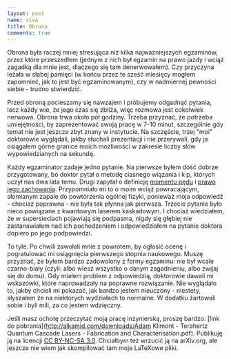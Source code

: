 ```yaml
---
layout: post
name: viva
title: Obrona
comments: true
---
```


Obrona była raczej mniej stresująca niż kilka najważniejszych egzaminów, przez które przeszedłem (jednym z nich był egzamin na prawo jazdy i wciąż zagadką dla mnie jest, dlaczego się tam denerwowałem). Czy przyczyna leżała w słabej pamięci (w końcu przez te sześć miesięcy mogłem zapomnieć, jak to jest być egzaminowanym), czy w nadmiernej pewności siebie - trudno stwierdzić.

Przed obroną pocieszamy się nawzajem i próbujemy odgadnąć pytania, lecz każdy wie, że jego czas się zbliża, więc rozmowa jest cokolwiek nerwowa. Obrona trwa około pół godziny. Trzeba przyznać, że potrzeba umiejętności, by zaprezentować swoją pracę w 7-10 minut, szczególnie gdy temat nie jest jeszcze zbyt znany w instytucie. Na szczęście, trzej "moi" doktorowie wyglądali, jakby słuchali prezentacji i nie przerywali, gdy ja osiągałem górne granice moich możliwości w zakresie liczby słów wypowiedzianych na sekundę.

Każdy egzaminator zadaje jedno pytanie. Na pierwsze byłem dość dobrze przygotowany, bo doktor pytał o metodę ciasnego wiązania i k·p, których uczył nas dwa lata temu. Drugi zapytał o definicję [momentu pędu](http://pl.wikipedia.org/wiki/Moment_p%C4%99du) i [prawo jego zachowania](http://pl.wikipedia.org/wiki/Zasada_zachowania_momentu_p%C4%99du). Przypomniało mi to o moim wciąż powracającym, słomianym zapale do powtórzenia ogólnej fizyki, ponieważ moja odpowiedź - chociaż poprawna - nie była tak płynna jak pierwsza. Trzecie pytanie było nieco powiązane z kwantowym laserem kaskadowym. I chociaż wiedziałem, że w supersieciach pojawiają się podpasma, nigdy się głębiej nie zastanawiałem nad ich pochodzeniem i odpowiedziałem na pytanie doktora dopiero po jego podpowiedzi.

To tyle. Po chwili zawołali mnie z powrotem, by ogłosić ocenę i pogratulować mi osiągnięcia pierwszego stopnia naukowego. Muszę przyznać, że byłem bardzo zadowolony z formy egzaminu: nie był wcale czarno-biały (czyli: albo wiesz wszystko o danym zagadnieniu, albo zwijaj się do domu). Gdy miałem problem z odpowiedzią, doktorowie dawali mi wskazówki, które naprowadzały na poprawne rozwiązanie. Nie wyglądało to, jakby chcieli mi pokazać, jak bardzo jestem nieuczony - niestety, słyszałem że na niektórych wydziałach to normalne. W dodatku żartowali sobie i byli mili, za co jestem wdzięczny.

Jeśli masz ochotę przeczytać moją pracę inżynierską, proszę bardzo: [link do pobrania](http://alkamid.com/downloads/Adam Klimont - Terahertz Quantum Cascade Lasers - Fabrication and Characterisation.pdf). Publikuję ją na licencji [CC BY-NC-SA 3.0](http://creativecommons.org/licenses/by-nc-sa/3.0/). Chciałbym też wrzucić ją na arXiv.org, ale jeszcze nie wiem jak skompilować tam moje LaTeXowe pliki.